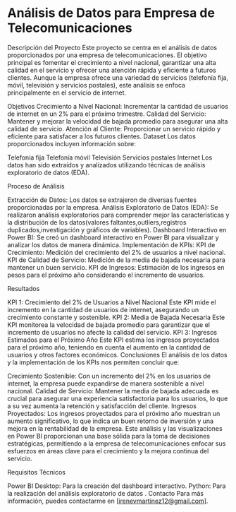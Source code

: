 # Análisis de Datos para Empresa de Telecomunicaciones
Descripción del Proyecto
Este proyecto se centra en el análisis de datos proporcionados por una empresa de telecomunicaciones. El objetivo principal es fomentar el crecimiento a nivel nacional, garantizar una alta calidad en el servicio y ofrecer una atención rápida y eficiente a futuros clientes. Aunque la empresa ofrece una variedad de servicios (telefonía fija, móvil, televisión y servicios postales), este análisis se enfoca principalmente en el servicio de internet.

Objetivos
Crecimiento a Nivel Nacional: Incrementar la cantidad de usuarios de internet en un 2% para el próximo trimestre.
Calidad del Servicio: Mantener y mejorar la velocidad de bajada promedio para asegurar una alta calidad de servicio.
Atención al Cliente: Proporcionar un servicio rápido y eficiente para satisfacer a los futuros clientes.
Dataset
Los datos proporcionados incluyen información sobre:

Telefonía fija
Telefonía móvil
Televisión
Servicios postales
Internet
Los datos han sido extraídos y analizados utilizando técnicas de análisis exploratorio de datos (EDA).

Proceso de Análisis

Extracción de Datos: Los datos se extrajeron de diversas fuentes proporcionadas por la empresa.
Análisis Exploratorio de Datos (EDA): Se realizaron análisis exploratorios para comprender mejor las características y la distribución de los datos(valores faltantes,outliers,registros duplicados,investigación y gráficos de variables).
Dashboard Interactivo en Power BI: Se creó un dashboard interactivo en Power BI para visualizar y analizar los datos de manera dinámica.
Implementación de KPIs:
KPI de Crecimiento: Medición del crecimiento del 2% de usuarios a nivel nacional.
KPI de Calidad de Servicio: Medición de la media de bajada necesaria para mantener un buen servicio.
KPI de Ingresos: Estimación de los ingresos en pesos para el próximo año considerando el incremento de usuarios.

Resultados

KPI 1: Crecimiento del 2% de Usuarios a Nivel Nacional
Este KPI mide el incremento en la cantidad de usuarios de internet, asegurando un crecimiento constante y sostenible.
KPI 2: Media de Bajada Necesaria
Este KPI monitorea la velocidad de bajada promedio para garantizar que el incremento de usuarios no afecte la calidad del servicio.
KPI 3: Ingresos Estimados para el Próximo Año
Este KPI estima los ingresos proyectados para el próximo año, teniendo en cuenta el aumento en la cantidad de usuarios y otros factores económicos.
Conclusiones
El análisis de los datos y la implementación de los KPIs nos permiten concluir que:

Crecimiento Sostenible: Con un incremento del 2% en los usuarios de internet, la empresa puede expandirse de manera sostenible a nivel nacional.
Calidad de Servicio: Mantener la media de bajada adecuada es crucial para asegurar una experiencia satisfactoria para los usuarios, lo que a su vez aumenta la retención y satisfacción del cliente.
Ingresos Proyectados: Los ingresos proyectados para el próximo año muestran un aumento significativo, lo que indica un buen retorno de inversión y una mejora en la rentabilidad de la empresa.
Este análisis y las visualizaciones en Power BI proporcionan una base sólida para la toma de decisiones estratégicas, permitiendo a la empresa de telecomunicaciones enfocar sus esfuerzos en áreas clave para el crecimiento y la mejora continua del servicio.

Requisitos Técnicos

Power BI Desktop: Para la creación del dashboard interactivo.
Python: Para la realización del análisis exploratorio de datos .
Contacto
Para más información, puedes contactarme en [irenevmartinez12@gmail.com].
